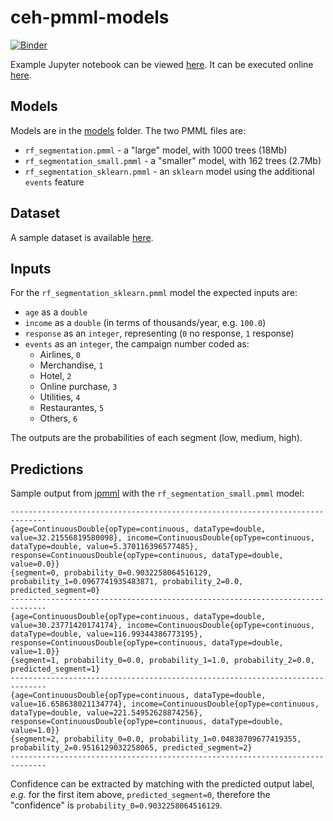 # ceh-pmml-models

[![Binder](https://mybinder.org/badge_logo.svg)](https://mybinder.org/v2/gh/ruivieira/ceh-pmml-models/master?filepath=models.ipynb)

Example Jupyter notebook can be viewed [here](models.ipynb).
It can be executed online [here](https://mybinder.org/v2/gh/ruivieira/ceh-pmml-models/master?filepath=models.ipynb).

## Models

Models are in the [models](/models) folder. The two PMML files are:

* `rf_segmentation.pmml` - a "large" model, with 1000 trees (18Mb)
* `rf_segmentation_small.pmml` - a "smaller" model, with 162 trees (2.7Mb)
* `rf_segmentation_sklearn.pmml` - an `sklearn` model using the additional `events` feature

## Dataset

A sample dataset is available [here](data/dataset.csv).

## Inputs

For the `rf_segmentation_sklearn.pmml` model the expected inputs are:

* `age` as a `double`
* `income` as a `double` (in terms of thousands/year, e.g. `100.0`)
* `response` as an `integer`, representing (`0` no response, `1` response)
* `events` as an `integer`, the campaign number coded as:
  * Airlines, `0`
  * Merchandise, `1`
  * Hotel, `2`
  * Online purchase, `3`
  * Utilities, `4`
  * Restaurantes, `5`
  * Others, `6`

The outputs are the probabilities of each segment (low, medium, high).

## Predictions

Sample output from [jpmml](https://github.com/jpmml/jpmml-evaluator) with the `rf_segmentation_small.pmml` model:

```text
------------------------------------------------------------------------------
{age=ContinuousDouble{opType=continuous, dataType=double, value=32.21556819580098}, income=ContinuousDouble{opType=continuous, dataType=double, value=5.370116396577485}, response=ContinuousDouble{opType=continuous, dataType=double, value=0.0}}
{segment=0, probability_0=0.9032258064516129, probability_1=0.0967741935483871, probability_2=0.0, predicted_segment=0}
------------------------------------------------------------------------------
{age=ContinuousDouble{opType=continuous, dataType=double, value=30.23771420174174}, income=ContinuousDouble{opType=continuous, dataType=double, value=116.99344386773195}, response=ContinuousDouble{opType=continuous, dataType=double, value=1.0}}
{segment=1, probability_0=0.0, probability_1=1.0, probability_2=0.0, predicted_segment=1}
------------------------------------------------------------------------------
{age=ContinuousDouble{opType=continuous, dataType=double, value=16.658638021134774}, income=ContinuousDouble{opType=continuous, dataType=double, value=221.54952628874256}, response=ContinuousDouble{opType=continuous, dataType=double, value=1.0}}
{segment=2, probability_0=0.0, probability_1=0.04838709677419355, probability_2=0.9516129032258065, predicted_segment=2}
------------------------------------------------------------------------------
```

Confidence can be extracted by matching with the predicted output label, *e.g.* for the first item above, `predicted_segment=0`, therefore the "confidence" is `probability_0=0.9032258064516129`.
